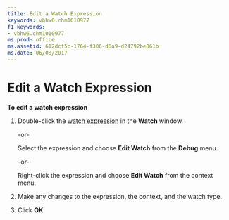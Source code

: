 ```yaml
---
title: Edit a Watch Expression
keywords: vbhw6.chm1010977
f1_keywords:
- vbhw6.chm1010977
ms.prod: office
ms.assetid: 612dcf5c-1764-f306-d6a9-d24792be861b
ms.date: 06/08/2017
---
```



# Edit a Watch Expression

 **To edit a watch expression**



1. Double-click the [watch expression](vbe-glossary.md) in the **Watch** window.
    
    -or-
    
    Select the expression and choose **Edit Watch** from the **Debug** menu.
    
    -or-
    
    Right-click the expression and choose **Edit Watch** from the context menu.
    
2. Make any changes to the expression, the context, and the watch type.
    
3. Click **OK**.
    


